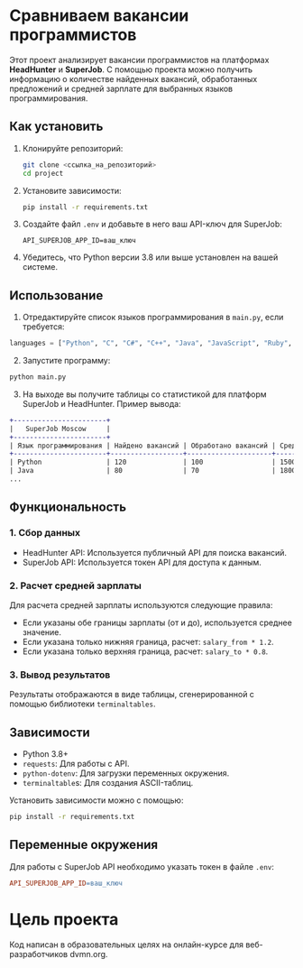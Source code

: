# Сравниваем вакансии программистов

Этот проект анализирует вакансии программистов на платформах **HeadHunter** и **SuperJob**. С помощью проекта можно получить информацию о количестве найденных вакансий, обработанных предложений и средней зарплате для выбранных языков программирования.

## Как установить

1. Клонируйте репозиторий:
   ```bash
   git clone <ссылка_на_репозиторий>
   cd project
   ```
2. Установите зависимости:
   ```bash
   pip install -r requirements.txt
   ```
3. Создайте файл `.env` и добавьте в него ваш API-ключ для SuperJob:
   ```dotenv
   API_SUPERJOB_APP_ID=ваш_ключ
   ```
4. Убедитесь, что Python версии 3.8 или выше установлен на вашей системе.

## Использование
1. Отредактируйте список языков программирования в `main.py`, если требуется:
  ```python
  languages = ["Python", "C", "C#", "C++", "Java", "JavaScript", "Ruby", "Go", "1С"]
  ```
2. Запустите программу:
  ```bash
  python main.py
  ```
3. На выходе вы получите таблицы со статистикой для платформ SuperJob и HeadHunter. Пример вывода:
  ```diff
  +-----------------------+
|   SuperJob Moscow     |
+-----------------------+
| Язык программирования | Найдено вакансий | Обработано вакансий | Средняя зарплата |
+-----------------------+------------------+---------------------+------------------+
| Python                | 120              | 100                 | 150000           |
| Java                  | 80               | 70                  | 180000           |
...
  ```
## Функциональность
### 1. Сбор данных
* HeadHunter API: Используется публичный API для поиска вакансий.
* SuperJob API: Используется токен API для доступа к данным.
### 2. Расчет средней зарплаты
Для расчета средней зарплаты используются следующие правила:
* Если указаны обе границы зарплаты (от и до), используется среднее значение.
* Если указана только нижняя граница, расчет: `salary_from * 1.2`.
* Если указана только верхняя граница, расчет: `salary_to * 0.8`.
### 3. Вывод результатов
Результаты отображаются в виде таблицы, сгенерированной с помощью библиотеки `terminaltables`.

## Зависимости
* Python 3.8+
* `requests`: Для работы с API.
* `python-dotenv`: Для загрузки переменных окружения.
* `terminaltable`s: Для создания ASCII-таблиц.

Установить зависимости можно с помощью:
  ```bash
  pip install -r requirements.txt
  ```
## Переменные окружения
Для работы с SuperJob API необходимо указать токен в файле `.env`:
  ```makefile
  API_SUPERJOB_APP_ID=ваш_ключ
  ```
# Цель проекта
Код написан в образовательных целях на онлайн-курсе для веб-разработчиков dvmn.org.
